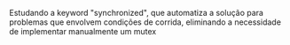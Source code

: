 Estudando a keyword "synchronized", que automatiza a solução para problemas que envolvem condições de corrida, eliminando a necessidade de implementar manualmente um mutex 